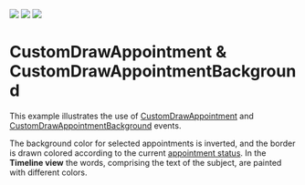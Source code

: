 <!-- default badges list -->
![](https://img.shields.io/endpoint?url=https://codecentral.devexpress.com/api/v1/VersionRange/128633584/13.1.4%2B)
[![](https://img.shields.io/badge/Open_in_DevExpress_Support_Center-FF7200?style=flat-square&logo=DevExpress&logoColor=white)](https://supportcenter.devexpress.com/ticket/details/T830618)
[![](https://img.shields.io/badge/📖_How_to_use_DevExpress_Examples-e9f6fc?style=flat-square)](https://docs.devexpress.com/GeneralInformation/403183)
<!-- default badges end -->
# CustomDrawAppointment & CustomDrawAppointmentBackground


<p>This example illustrates the use of <a href="http://documentation.devexpress.com/#WindowsForms/DevExpressXtraSchedulerSchedulerControl_CustomDrawAppointmenttopic">CustomDrawAppointment</a> and <a href="http://documentation.devexpress.com/#WindowsForms/DevExpressXtraSchedulerSchedulerControl_CustomDrawAppointmentBackgroundtopic">CustomDrawAppointmentBackground</a> events.</p><p>The background color for selected appointments is inverted, and the border is drawn colored according to the current <a href="http://documentation.devexpress.com/#WindowsForms/clsDevExpressXtraSchedulerAppointmentStatustopic">appointment status</a>. In the <strong>Timeline view</strong> the words, comprising the text of the subject, are painted with different colors.</p>

<br/>


